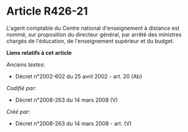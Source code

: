 # Article R426-21

L'agent comptable du Centre national d'enseignement à distance est nommé, sur proposition du directeur général, par arrêté
des ministres chargés de l'éducation, de l'enseignement supérieur et du budget.

**Liens relatifs à cet article**

_Anciens textes_:

  - Décret n°2002-602 du 25 avril 2002 - art. 20 (Ab)

_Codifié par_:

  - Décret n°2008-263 du 14 mars 2008 (V)

_Créé par_:

  - Décret n°2008-263 du 14 mars 2008 - art. (V)
